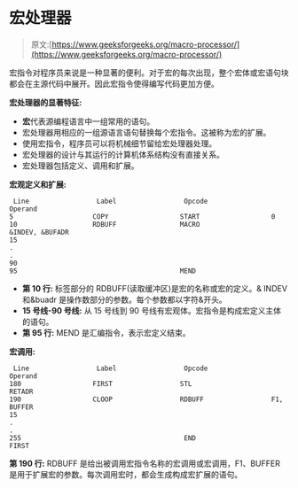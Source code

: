 # 宏处理器

> 原文:[https://www.geeksforgeeks.org/macro-processor/](https://www.geeksforgeeks.org/macro-processor/)

宏指令对程序员来说是一种显著的便利。对于宏的每次出现，整个宏体或宏语句块都会在主源代码中展开。因此宏指令使得编写代码更加方便。

**宏处理器的显著特征:**

*   **宏**代表源编程语言中一组常用的语句。
*   宏处理器用相应的一组源语言语句替换每个宏指令。这被称为宏的扩展。
*   使用宏指令，程序员可以将机械细节留给宏处理器处理。
*   宏处理器的设计与其运行的计算机体系结构没有直接关系。
*   宏处理器包括定义、调用和扩展。

**宏观定义和扩展:**

```
 Line                 Label                 Opcode                 Operand  
5                    COPY                  START                  0
10                   RDBUFF                MACRO                  &INDEV, &BUFADR
15                   
.
.
90
95                                         MEND

```

*   **第 10 行:**
    标签部分的 RDBUFF(读取缓冲区)是宏的名称或宏的定义。& INDEV 和&buadr 是操作数部分的参数。每个参数都以字符&开头。
*   **15 号线-90 号线:**
    从 15 号线到 90 号线有宏观体。宏指令是构成宏定义主体的语句。
*   **第 95 行:**
    MEND 是汇编指令，表示宏定义结束。

**宏调用:**

```
 Line                 Label                 Opcode                 Operand  
180                  FIRST                 STL                    RETADR
190                  CLOOP                 RDBUFF                 F1, BUFFER
15                   
.
.
255                                         END                    FIRST

```

**第 190 行:**
RDBUFF 是给出被调用宏指令名称的宏调用或宏调用，F1、BUFFER 是用于扩展宏的参数。每次调用宏时，都会生成构成宏扩展的语句。